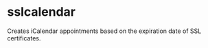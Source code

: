 sslcalendar
===========

Creates iCalendar appointments based on the expiration date of SSL certificates.